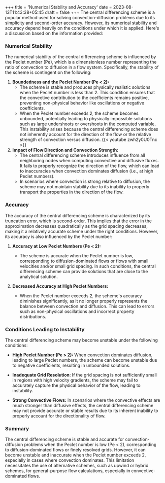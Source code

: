 +++
title = 'Numerical Stability and Accuracy'
date = 2023-08-13T11:43:38+05:45
draft = false
+++
The central differencing scheme is a popular method used for solving convection-diffusion problems due to its simplicity and second-order accuracy. However, its numerical stability and accuracy depend heavily on the conditions under which it is applied. Here's a discussion based on the information provided:

### Numerical Stability
The numerical stability of the central differencing scheme is influenced by the Peclet number (Pe), which is a dimensionless number representing the ratio of convection to diffusion in a flow system. Specifically, the stability of the scheme is contingent on the following:

1. **Boundedness and the Peclet Number (Pe < 2):** 
   - The scheme is stable and produces physically realistic solutions when the Peclet number is less than 2. This condition ensures that the convective contribution to the coefficients remains positive, preventing non-physical behavior like oscillations or negative coefficients.
   - When the Peclet number exceeds 2, the scheme becomes unbounded, potentially leading to physically impossible solutions such as large undershoots or overshoots in the computed variable. This instability arises because the central differencing scheme does not inherently account for the direction of the flow or the relative strength of convection versus diffusion.
 {{< youtube zwh2y0U0Tnc >}}
2. **Impact of Flow Direction and Convection Strength:**
   - The central differencing scheme introduces influence from all neighboring nodes when computing convective and diffusive fluxes. It fails to properly recognize the direction of the flow, which can lead to inaccuracies when convection dominates diffusion (i.e., at high Peclet numbers).
   - In scenarios where convection is strong relative to diffusion, the scheme may not maintain stability due to its inability to properly transport the properties in the direction of the flow.

### Accuracy
The accuracy of the central differencing scheme is characterized by its truncation error, which is second-order. This implies that the error in the approximation decreases quadratically as the grid spacing decreases, making it a relatively accurate scheme under the right conditions. However, its accuracy is also influenced by the Peclet number:

1. **Accuracy at Low Peclet Numbers (Pe < 2):**
   - The scheme is accurate when the Peclet number is low, corresponding to diffusion-dominated flows or flows with small velocities and/or small grid spacing. In such conditions, the central differencing scheme can provide solutions that are close to the analytical solution.

2. **Decreased Accuracy at High Peclet Numbers:**
   - When the Peclet number exceeds 2, the scheme's accuracy diminishes significantly, as it no longer properly represents the balance between convection and diffusion. This can lead to errors such as non-physical oscillations and incorrect property distributions.

### Conditions Leading to Instability
The central differencing scheme may become unstable under the following conditions:

- **High Peclet Number (Pe > 2):** When convection dominates diffusion, leading to large Peclet numbers, the scheme can become unstable due to negative coefficients, resulting in unbounded solutions.
  
- **Inadequate Grid Resolution:** If the grid spacing is not sufficiently small in regions with high velocity gradients, the scheme may fail to accurately capture the physical behavior of the flow, leading to instability.

- **Strong Convective Flows:** In scenarios where the convective effects are much stronger than diffusive effects, the central differencing scheme may not provide accurate or stable results due to its inherent inability to properly account for the directionality of flow.

### Summary
The central differencing scheme is stable and accurate for convection-diffusion problems when the Peclet number is low (Pe < 2), corresponding to diffusion-dominated flows or finely resolved grids. However, it can become unstable and inaccurate when the Peclet number exceeds 2, especially in cases where convection dominates. This limitation necessitates the use of alternative schemes, such as upwind or hybrid schemes, for general-purpose flow calculations, especially in convective-dominated flows.